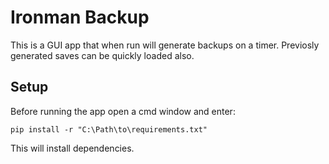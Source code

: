 # Ironman Backup

This is a GUI app that when run will generate backups on a timer. Previosly generated saves can be quickly loaded also.

## Setup

Before running the app open a cmd window and enter:

    pip install -r "C:\Path\to\requirements.txt"

This will install dependencies.